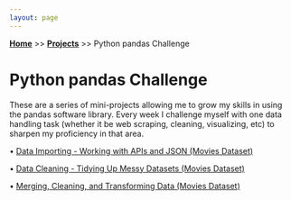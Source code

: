 ```yaml
---
layout: page
---
```

**[Home](https://xyjiang970.github.io/portfolio_site/)** >> **[Projects](https://xyjiang970.github.io/portfolio_site/projects/projects_home.html)** >> Python pandas Challenge

# Python pandas Challenge

These are a series of mini-projects allowing me to grow my skills in using the pandas software library. Every week I challenge myself with one data handling task (whether it be web scraping, cleaning, visualizing, etc) to sharpen my proficiency in that area.

• [Data Importing - Working with APIs and JSON (Movies Dataset)](#)

• [Data Cleaning - Tidying Up Messy Datasets (Movies Dataset)](#)

• [Merging, Cleaning, and Transforming Data (Movies Dataset)](#)
